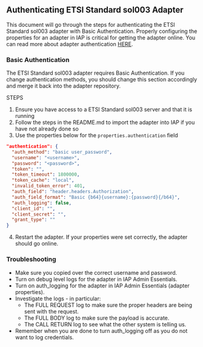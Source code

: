 ## Authenticating ETSI Standard sol003 Adapter 

This document will go through the steps for authenticating the ETSI Standard sol003 adapter with Basic Authentication. Properly configuring the properties for an adapter in IAP is critical for getting the adapter online. You can read more about adapter authentication <a href="https://www.itential.com/automation-platform/integrations/adapters-resources/authentication/" target="_blank">HERE</a>. 

### Basic Authentication
The ETSI Standard sol003 adapter requires Basic Authentication. If you change authentication methods, you should change this section accordingly and merge it back into the adapter repository.

STEPS  
1. Ensure you have access to a ETSI Standard sol003 server and that it is running
2. Follow the steps in the README.md to import the adapter into IAP if you have not already done so
3. Use the properties below for the ```properties.authentication``` field
```json
"authentication": {
  "auth_method": "basic user_password",
  "username": "<username>",
  "password": "<password>",
  "token": "",
  "token_timeout": 1800000,
  "token_cache": "local",
  "invalid_token_error": 401,
  "auth_field": "header.headers.Authorization",
  "auth_field_format": "Basic {b64}{username}:{password}{/b64}",
  "auth_logging": false,
  "client_id": "",
  "client_secret": "",
  "grant_type": ""
}
```
4. Restart the adapter. If your properties were set correctly, the adapter should go online. 

### Troubleshooting
- Make sure you copied over the correct username and password.
- Turn on debug level logs for the adapter in IAP Admin Essentials.
- Turn on auth_logging for the adapter in IAP Admin Essentials (adapter properties).
- Investigate the logs - in particular:
  - The FULL REQUEST log to make sure the proper headers are being sent with the request.
  - The FULL BODY log to make sure the payload is accurate.
  - The CALL RETURN log to see what the other system is telling us.
- Remember when you are done to turn auth_logging off as you do not want to log credentials.
